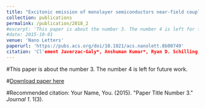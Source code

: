 ```yaml
---
title: "Excitonic emission of monolayer semiconductors near-field coupled to high-Q microresonators"
collection: publications
permalink: /publication/2018_2
#excerpt: 'This paper is about the number 3. The number 4 is left for future work.'
#date: 2015-10-01
venue: 'Nano Letters'
paperurl: 'https://pubs.acs.org/doi/10.1021/acs.nanolett.8b00749'
citation: 'Cl'ement Javerzac-Galy*, Anshuman Kumar*, Ryan D. Schilling, Nicolas Piro, Sina Khorasani, Matteo Barbone, Ilya Goykhman, Jacob B. Khurgin, Andrea C. Ferrari, Tobias J Kippenberg (2018). &quot;Excitonic Emission of Monolayer Semiconductors Near-Field Coupled to High-Q Microresonators 3.&quot; <i>Nano Letters 1</i>. 18, 5, 3138-3146.'
---
```

#This paper is about the number 3. The number 4 is left for future work.

#[Download paper here](http://academicpages.github.io/files/paper3.pdf)

#Recommended citation: Your Name, You. (2015). "Paper Title Number 3." <i>Journal 1</i>. 1(3).
